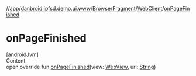 //[app](../../../index.md)/[danbroid.ipfsd.demo.ui.www](../../index.md)/[BrowserFragment](../index.md)/[WebClient](index.md)/[onPageFinished](on-page-finished.md)



# onPageFinished  
[androidJvm]  
Content  
open override fun [onPageFinished](on-page-finished.md)(view: [WebView](https://developer.android.com/reference/kotlin/android/webkit/WebView.html), url: [String](https://kotlinlang.org/api/latest/jvm/stdlib/kotlin/-string/index.html))  



